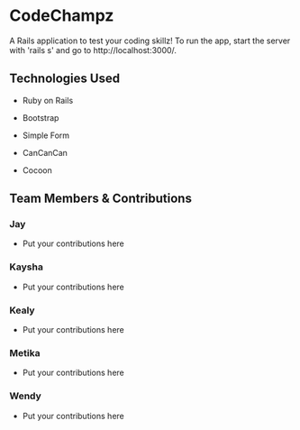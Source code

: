 # CodeChampz

A Rails application to test your coding skillz! To run the app, start the server with 'rails s' and go to http://localhost:3000/.


## Technologies Used

* Ruby on Rails

* Bootstrap

* Simple Form

* CanCanCan

* Cocoon


## Team Members & Contributions


### Jay

* Put your contributions here


### Kaysha

* Put your contributions here


### Kealy

* Put your contributions here


### Metika

* Put your contributions here


### Wendy

* Put your contributions here
